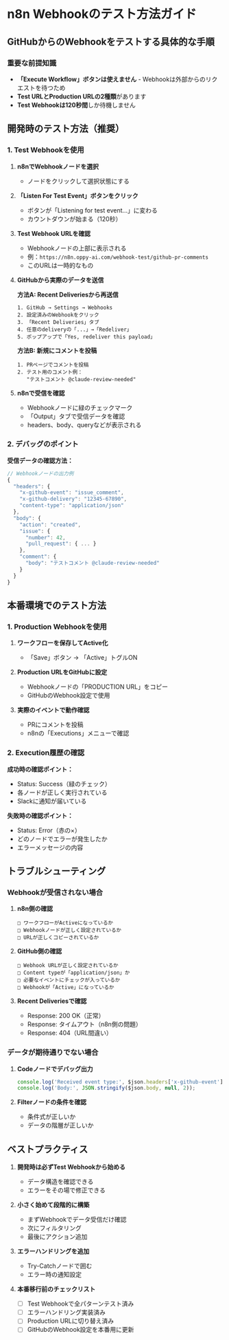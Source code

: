 # n8n Webhookのテスト方法ガイド

## GitHubからのWebhookをテストする具体的な手順

### 重要な前提知識

- **「Execute Workflow」ボタンは使えません** - Webhookは外部からのリクエストを待つため
- **Test URLとProduction URLの2種類**があります
- **Test Webhookは120秒間**しか待機しません

## 開発時のテスト方法（推奨）

### 1. Test Webhookを使用

1. **n8nでWebhookノードを選択**
   - ノードをクリックして選択状態にする

2. **「Listen For Test Event」ボタンをクリック**
   - ボタンが「Listening for test event...」に変わる
   - カウントダウンが始まる（120秒）

3. **Test Webhook URLを確認**
   - Webhookノードの上部に表示される
   - 例：`https://n8n.oppy-ai.com/webhook-test/github-pr-comments`
   - このURLは一時的なもの

4. **GitHubから実際のデータを送信**

   **方法A: Recent Deliveriesから再送信**
   ```
   1. GitHub → Settings → Webhooks
   2. 設定済みのWebhookをクリック
   3. 「Recent Deliveries」タブ
   4. 任意のdeliveryの「...」→「Redeliver」
   5. ポップアップで「Yes, redeliver this payload」
   ```

   **方法B: 新規にコメントを投稿**
   ```
   1. PRページでコメントを投稿
   2. テスト用のコメント例：
      "テストコメント @claude-review-needed"
   ```

5. **n8nで受信を確認**
   - Webhookノードに緑のチェックマーク
   - 「Output」タブで受信データを確認
   - headers、body、queryなどが表示される

### 2. デバッグのポイント

**受信データの確認方法：**
```javascript
// Webhookノードの出力例
{
  "headers": {
    "x-github-event": "issue_comment",
    "x-github-delivery": "12345-67890",
    "content-type": "application/json"
  },
  "body": {
    "action": "created",
    "issue": {
      "number": 42,
      "pull_request": { ... }
    },
    "comment": {
      "body": "テストコメント @claude-review-needed"
    }
  }
}
```

## 本番環境でのテスト方法

### 1. Production Webhookを使用

1. **ワークフローを保存してActive化**
   - 「Save」ボタン → 「Active」トグルON

2. **Production URLをGitHubに設定**
   - Webhookノードの「PRODUCTION URL」をコピー
   - GitHubのWebhook設定で使用

3. **実際のイベントで動作確認**
   - PRにコメントを投稿
   - n8nの「Executions」メニューで確認

### 2. Execution履歴の確認

**成功時の確認ポイント：**
- Status: Success（緑のチェック）
- 各ノードが正しく実行されている
- Slackに通知が届いている

**失敗時の確認ポイント：**
- Status: Error（赤の×）
- どのノードでエラーが発生したか
- エラーメッセージの内容

## トラブルシューティング

### Webhookが受信されない場合

1. **n8n側の確認**
   ```
   □ ワークフローがActiveになっているか
   □ Webhookノードが正しく設定されているか
   □ URLが正しくコピーされているか
   ```

2. **GitHub側の確認**
   ```
   □ Webhook URLが正しく設定されているか
   □ Content typeが「application/json」か
   □ 必要なイベントにチェックが入っているか
   □ Webhookが「Active」になっているか
   ```

3. **Recent Deliveriesで確認**
   - Response: 200 OK（正常）
   - Response: タイムアウト（n8n側の問題）
   - Response: 404（URL間違い）

### データが期待通りでない場合

1. **Codeノードでデバッグ出力**
   ```javascript
   console.log('Received event type:', $json.headers['x-github-event']);
   console.log('Body:', JSON.stringify($json.body, null, 2));
   ```

2. **Filterノードの条件を確認**
   - 条件式が正しいか
   - データの階層が正しいか

## ベストプラクティス

1. **開発時は必ずTest Webhookから始める**
   - データ構造を確認できる
   - エラーをその場で修正できる

2. **小さく始めて段階的に構築**
   - まずWebhookでデータ受信だけ確認
   - 次にフィルタリング
   - 最後にアクション追加

3. **エラーハンドリングを追加**
   - Try-Catchノードで囲む
   - エラー時の通知設定

4. **本番移行前のチェックリスト**
   - [ ] Test Webhookで全パターンテスト済み
   - [ ] エラーハンドリング実装済み
   - [ ] Production URLに切り替え済み
   - [ ] GitHubのWebhook設定を本番用に更新